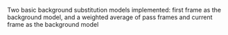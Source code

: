 Two basic background substitution models implemented: first frame as the background model, and a weighted average of pass frames and current frame as the background model
